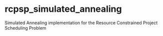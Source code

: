 rcpsp_simulated_annealing
=========================

Simulated Annealing implementation for the Resource Constrained Project Scheduling Problem